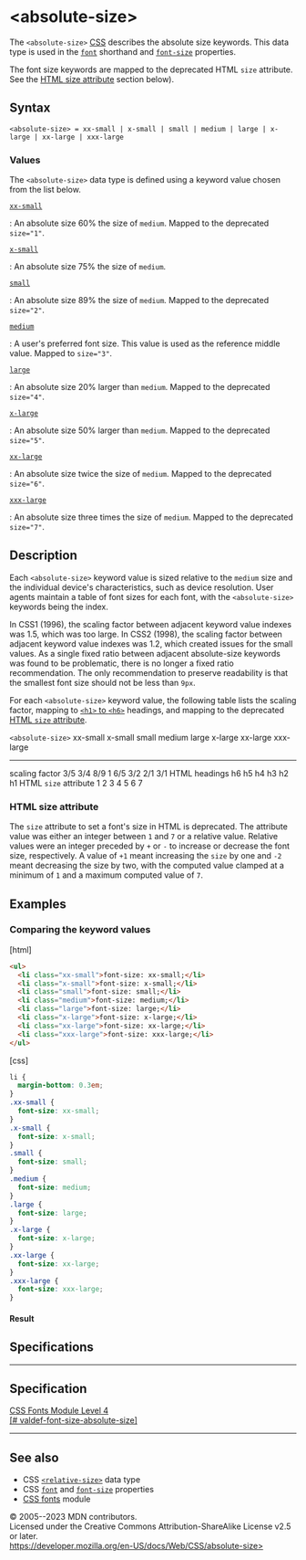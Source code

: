 \<absolute-size\>
=================

The `<absolute-size>`
[CSS](https://developer.mozilla.org/en-US/docs/Web/CSS) [](css_types.md) describes the absolute size keywords. This data type is
used in the [`font`](font.md) shorthand and [`font-size`](font-size.md)
properties.

The font size keywords are mapped to the deprecated HTML `size`
attribute. See the [HTML size attribute](#html_size_attribute) section
below).

Syntax
------

```
<absolute-size> = xx-small | x-small | small | medium | large | x-large | xx-large | xxx-large
```

### Values

The `<absolute-size>` data type is defined using a keyword value chosen
from the list below.

[`xx-small`](#xx-small)

:   An absolute size 60% the size of `medium`. Mapped to the deprecated
    `size="1"`.

[`x-small`](#x-small)

:   An absolute size 75% the size of `medium`.

[`small`](#small)

:   An absolute size 89% the size of `medium`. Mapped to the deprecated
    `size="2"`.

[`medium`](#medium)

:   A user\'s preferred font size. This value is used as the reference
    middle value. Mapped to `size="3"`.

[`large`](#large)

:   An absolute size 20% larger than `medium`. Mapped to the deprecated
    `size="4"`.

[`x-large`](#x-large)

:   An absolute size 50% larger than `medium`. Mapped to the deprecated
    `size="5"`.

[`xx-large`](#xx-large)

:   An absolute size twice the size of `medium`. Mapped to the
    deprecated `size="6"`.

[`xxx-large`](#xxx-large)

:   An absolute size three times the size of `medium`. Mapped to the
    deprecated `size="7"`.

Description
-----------

Each `<absolute-size>` keyword value is sized relative to the `medium`
size and the individual device\'s characteristics, such as device
resolution. User agents maintain a table of font sizes for each font,
with the `<absolute-size>` keywords being the index.

In CSS1 (1996), the scaling factor between adjacent keyword value
indexes was 1.5, which was too large. In CSS2 (1998), the scaling factor
between adjacent keyword value indexes was 1.2, which created issues for
the small values. As a single fixed ratio between adjacent absolute-size
keywords was found to be problematic, there is no longer a fixed ratio
recommendation. The only recommendation to preserve readability is that
the smallest font size should not be less than `9px`.

For each `<absolute-size>` keyword value, the following table lists the
scaling factor, mapping to [`<h1>` to
`<h6>`](https://developer.mozilla.org/en-US/docs/Web/HTML/Element/Heading_Elements)
headings, and mapping to the deprecated [HTML `size`
attribute](#html-size-attribute).

  `<absolute-size>`       xx-small   x-small   small   medium   large   x-large   xx-large   xxx-large
  ----------------------- ---------- --------- ------- -------- ------- --------- ---------- -----------
  scaling factor          3/5        3/4       8/9     1        6/5     3/2       2/1        3/1
  HTML headings           h6                   h5      h4       h3      h2        h1
  HTML `size` attribute   1                    2       3        4       5         6          7

### HTML size attribute

The `size` attribute to set a font\'s size in HTML is deprecated. The
attribute value was either an integer between `1` and `7` or a relative
value. Relative values were an integer preceded by `+` or `-` to
increase or decrease the font size, respectively. A value of `+1` meant
increasing the `size` by one and `-2` meant decreasing the size by two,
with the computed value clamped at a minimum of `1` and a maximum
computed value of `7`.

Examples
--------

### Comparing the keyword values

[html]

```html
<ul>
  <li class="xx-small">font-size: xx-small;</li>
  <li class="x-small">font-size: x-small;</li>
  <li class="small">font-size: small;</li>
  <li class="medium">font-size: medium;</li>
  <li class="large">font-size: large;</li>
  <li class="x-large">font-size: x-large;</li>
  <li class="xx-large">font-size: xx-large;</li>
  <li class="xxx-large">font-size: xxx-large;</li>
</ul>
```

[css]

```css
li {
  margin-bottom: 0.3em;
}
.xx-small {
  font-size: xx-small;
}
.x-small {
  font-size: x-small;
}
.small {
  font-size: small;
}
.medium {
  font-size: medium;
}
.large {
  font-size: large;
}
.x-large {
  font-size: x-large;
}
.xx-large {
  font-size: xx-large;
}
.xxx-large {
  font-size: xxx-large;
}
```

#### Result

Specifications
--------------

  --------------------------------------------------------------------------------------------------------------

Specification
  --------------------------------------------------------------------------------------------------------------

  [CSS Fonts Module Level 4\
  [\#
  valdef-font-size-absolute-size]](https://drafts.csswg.org/css-fonts/#valdef-font-size-absolute-size)

  --------------------------------------------------------------------------------------------------------------

See also
--------

- CSS [`<relative-size>`](relative-size.md) data type
- CSS [`font`](font.md) and [`font-size`](font-size.md) properties
- [CSS fonts](css_fonts.md) module

© 2005--2023 MDN contributors.\
Licensed under the Creative Commons Attribution-ShareAlike License v2.5
or later.\
https://developer.mozilla.org/en-US/docs/Web/CSS/absolute-size>
